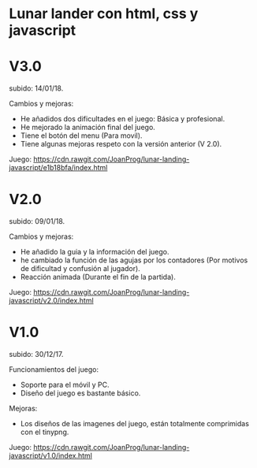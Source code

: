 # Lunar lander con html, css y javascript

# V3.0
subido: 14/01/18.

Cambios y mejoras: 
* He añadidos dos dificultades en el juego: Básica y profesional.
* He mejorado la animación final del juego.
* Tiene el botón del menu (Para movil).
* Tiene algunas mejoras respeto con la versión anterior (V 2.0).

Juego: https://cdn.rawgit.com/JoanProg/lunar-landing-javascript/e1b18bfa/index.html

# V2.0
subido: 09/01/18.

Cambios y mejoras: 
* He añadido la guia y la información del juego.
* he cambiado la función de las agujas por los contadores (Por motivos de dificultad y confusión al jugador). 
* Reacción animada (Durante el fin de la partida). 

Juego: https://cdn.rawgit.com/JoanProg/lunar-landing-javascript/v2.0/index.html

# V1.0
subido: 30/12/17.

Funcionamientos del juego:
* Soporte para el móvil y PC.
* Diseño del juego es bastante básico. 

Mejoras:
* Los diseños de las imagenes del juego, están totalmente comprimidas con el tinypng.  

Juego: https://cdn.rawgit.com/JoanProg/lunar-landing-javascript/v1.0/index.html
